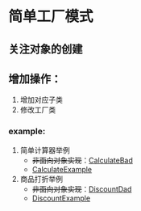 # 简单工厂模式

## 关注对象的创建


## 增加操作：
1) 增加对应子类
2) 修改工厂类

### example:
1) 简单计算器举例
    * ~~非面向对象实现~~：[CalculateBad](CalculateBad.java)
    * [CalculateExample](CalculateExample)
2) 商品打折举例
    * ~~非面向对象实现~~：[DiscountDad](DiscountDad.java)
    * [DiscountExample](DiscountExample)